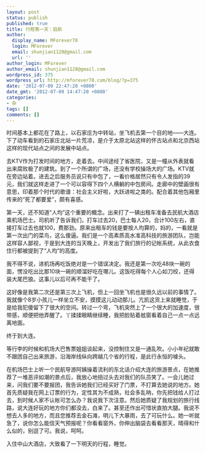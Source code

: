 ```yaml
---
layout: post
status: publish
published: true
title: 行程第一天：启航
author:
  display_name: MForever78
  login: MForever
  email: shunjian1128@gmail.com
  url: ''
author_login: MForever
author_email: shunjian1128@gmail.com
wordpress_id: 375
wordpress_url: http://mforever78.com/blog/?p=375
date: '2012-07-09 22:47:20 +0800'
date_gmt: '2012-07-09 14:47:20 +0800'
categories:
- 杂
tags: []
comments: []
---
```


<p>时间基本上都花在了路上，以石家庄为中转站，坐飞机去第一个目的地——大连。下了动车看到的石家庄北站一片荒凉，是介于太原北站这样的怀古站点和北京西站这样的现代站点之间的发展中站点。</p>
<p>去KTV作为打发时间的地方，走着去。中间途经了省医院，又是一幢从外表就看出来腐败极了的建筑。到了一个所谓的广场，还没有学校操场大的广场。KTV就在旁边站着。进去之后服务员说只有中包了，一看价格居然只有令人发指的39元，我们就这样走进了一个可以容得下四个人横躺的中包房间。走廊中的壁画很有意思，印着那个时代的歌谱：社会主义好啦，大跃进啦之类的。配合着其他包厢里传来的“死了都要爱”，颇有喜感。</p>
<p>第一天，还不知道“人均”这个重要的概念。出来打了一辆出租车准备去民航大酒店乘机场巴士。司机听了告诉我们，打车过去20，巴士每人20，合计100左右，直接打车过去也就100，费那劲。原来出租车的钱是要按人均算的，妈的，一看就是第一次出门的菜鸟，这么傻逼。我们是一个高素质高水准高科技的旅游团队，岂能这样容人鄙视，于是到大连的当天晚上，开发出了我们旅行的记帐系统，从此衣食住行都被提到了“人均”的高度。</p>
<p>我不得不说，进机场再吃饭绝对是一个错误决定。我还是第一次吃48块一碗的面，愣没吃出比那10块一碗的顺溜好吃在哪儿。这饭吃得每个人心如刀绞，还得装大尾巴狼。这事儿以后可再不能干了。</p>
<p>这好像是我第二次还是第三次上飞机，但上一回坐飞机也是很久远以前的事情了。我就像个8岁小孩儿一样坐立不安，摸摸这儿动动那儿。亢凯这货上来就睡觉，于是给我犯傻留下了很大的空间。转过一个弯，飞机突然上了一个很大的加速度，很带感，顺便把他弄醒了。丫揉揉眼睛继续睡，我把脸贴着舷窗看着自己一点一点远离地面。</p>
<p>终于到大连。</p>
<p>等行李的时候和机场大巴售票姐姐谈起来，没控制住又是一通乱吹。小小年纪就敢不跟团自己出来旅游，沿海岸线纵向跨越几个省的行程，是此行永恒的噱头。</p>
<p>在机场巴士上听一个民航导游阿姨操着流利的东北话介绍大连的旅游景点，在她推荐了一堆恶评如潮的景点后，我放心地扭过头去对我们的队员笑了。一会儿她过来，问我们要不要报团，我告诉她我们已经买好了门票，不打算去她说的地方。她首先质疑我在网上订票的行为，定性其为不成熟，社会多乱呐，你先把钱给人打过去，到时候人家不认帐可怎么办？我说我下次注意。然后她质疑了我规划的旅行线路，说大连好玩的地方你们都没去，白来了。甚至还作出可惜状直拍大腿。我说不想去人多的地方，而且您推荐去金石滩，明儿下大暴雨，去了可玩什么。她一听就急了，说你怎么能信天气预报呢？你看看窗外，你伸出脑袋去看看那天，晴得和什么似的，别逗了可。我说，呵呵。</p>
<p>入住中山大酒店，大致看了一下明天的行程，睡觉。</p>
